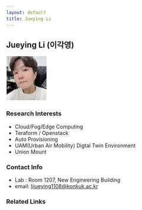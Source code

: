 ```yaml
---
layout: default
title: Jueying Li
---
```


## Jueying Li (이각영)
![alt_text](../assets/img/profile_JueyingLi.jpg)

### Research Interests
- Cloud/Fog/Edge Computing
- Teraform / Openstack
- Auto Provisioning
- UAM(Urban Air Mobility) Digtal Twin Environment
- Union Mount

### Contact Info
- Lab : Room 1207, New Engineering Building
- email: lijueying1108@konkuk.ac.kr

### Related Links

